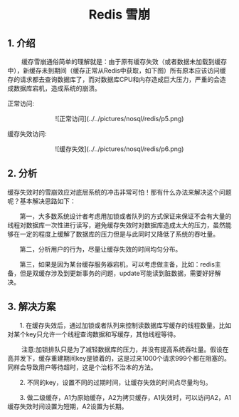 <center><h1> Redis 雪崩 </h1></center>

## 1. 介绍
&#160; &#160; &#160; &#160; 缓存雪崩通俗简单的理解就是：由于原有缓存失效（或者数据未加载到缓存中），新缓存未到期间（缓存正常从Redis中获取，如下图）所有原本应该访问缓存的请求都去查询数据库了，而对数据库CPU和内存造成巨大压力，严重的会造成数据库宕机，造成系统的崩溃。

正常访问:

   <div align="center"> ![正常访问](../../pictures/nosql/redis/p5.png)</div>

缓存失效访问:

  <div align="center"> ![缓存失效](../../pictures/nosql/redis/p6.png)</div>

## 2. 分析
缓存失效时的雪崩效应对底层系统的冲击非常可怕！那有什么办法来解决这个问题呢？基本解决思路如下：

&#160; &#160; &#160; &#160;第一，大多数系统设计者考虑用加锁或者队列的方式保证来保证不会有大量的线程对数据库一次性进行读写，避免缓存失效时对数据库造成太大的压力，虽然能够在一定的程度上缓解了数据库的压力但是与此同时又降低了系统的吞吐量。

 &#160; &#160; &#160; &#160;第二，分析用户的行为，尽量让缓存失效的时间均匀分布。

 &#160; &#160; &#160; &#160;第三，如果是因为某台缓存服务器宕机，可以考虑做主备，比如：redis主备，但是双缓存涉及到更新事务的问题，update可能读到脏数据，需要好好解决。
 

## 3. 解决方案
 &#160; &#160; &#160; &#160;1. 在缓存失效后，通过加锁或者队列来控制读数据库写缓存的线程数量。比如对某个key只允许一个线程查询数据和写缓存，其他线程等待。

 &#160; &#160; &#160; &#160;  注意:加锁排队只是为了减轻数据库的压力，并没有提高系统吞吐量。假设在高并发下，缓存重建期间key是锁着的，这是过来1000个请求999个都在阻塞的。同样会导致用户等待超时，这是个治标不治本的方法。

 &#160; &#160; &#160; &#160;2. 不同的key，设置不同的过期时间，让缓存失效的时间点尽量均匀。

 &#160; &#160; &#160; &#160;3. 做二级缓存，A1为原始缓存，A2为拷贝缓存，A1失效时，可以访问A2，A1缓存失效时间设置为短期，A2设置为长期。

